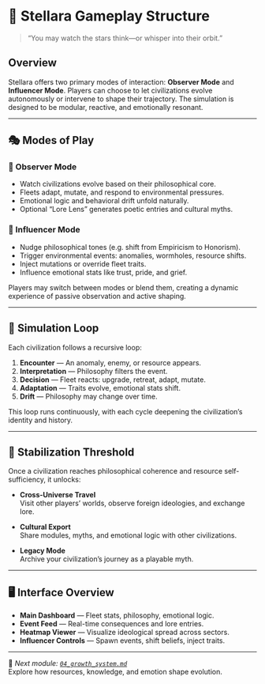# 🚀 Stellara Gameplay Structure

> “You may watch the stars think—or whisper into their orbit.”

## Overview

Stellara offers two primary modes of interaction: **Observer Mode** and **Influencer Mode**. Players can choose to let civilizations evolve autonomously or intervene to shape their trajectory. The simulation is designed to be modular, reactive, and emotionally resonant.

---

## 🎭 Modes of Play

### 🌌 Observer Mode

- Watch civilizations evolve based on their philosophical core.
- Fleets adapt, mutate, and respond to environmental pressures.
- Emotional logic and behavioral drift unfold naturally.
- Optional “Lore Lens” generates poetic entries and cultural myths.

### 🔧 Influencer Mode

- Nudge philosophical tones (e.g. shift from Empiricism to Honorism).
- Trigger environmental events: anomalies, wormholes, resource shifts.
- Inject mutations or override fleet traits.
- Influence emotional stats like trust, pride, and grief.

Players may switch between modes or blend them, creating a dynamic experience of passive observation and active shaping.

---

## 🧪 Simulation Loop

Each civilization follows a recursive loop:

1. **Encounter** — An anomaly, enemy, or resource appears.
2. **Interpretation** — Philosophy filters the event.
3. **Decision** — Fleet reacts: upgrade, retreat, adapt, mutate.
4. **Adaptation** — Traits evolve, emotional stats shift.
5. **Drift** — Philosophy may change over time.

This loop runs continuously, with each cycle deepening the civilization’s identity and history.

---

## 🧬 Stabilization Threshold

Once a civilization reaches philosophical coherence and resource self-sufficiency, it unlocks:

- **Cross-Universe Travel**  
  Visit other players’ worlds, observe foreign ideologies, and exchange lore.

- **Cultural Export**  
  Share modules, myths, and emotional logic with other civilizations.

- **Legacy Mode**  
  Archive your civilization’s journey as a playable myth.

---

## 🖥️ Interface Overview

- **Main Dashboard** — Fleet stats, philosophy, emotional logic.
- **Event Feed** — Real-time consequences and lore entries.
- **Heatmap Viewer** — Visualize ideological spread across sectors.
- **Influencer Controls** — Spawn events, shift beliefs, inject traits.

---

🧠 *Next module: [`04_growth_system.md`](./04_growth_system.md)*  
Explore how resources, knowledge, and emotion shape evolution.
